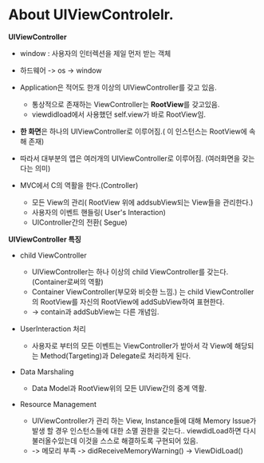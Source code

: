 # About UIViewControlelr.

**UIViewController**

- window : 사용자의 인터렉션을 제일 먼저 받는 객체
- 하드웨어 -> os -> window 

 - Application은 적어도 한개 이상의 UIViewController를 갖고 있음.
 	- 통상적으로 존재하는 ViewController는 **RootView**를 갖고있음.
 	- viewdidload에서 사용했던 self.view가 바로 RootView임.
 
 - **한 화면**은 하나의 UIViewController로 이루어짐.( 이 인스턴스는 RootView에 속해 존재)
 - 따라서 대부분의 앱은 여러개의 UIViewController로 이루어짐. (여러화면을 갖는다는 의미)

 - MVC에서 C의 역활을 한다.(Controller)
	- 모든 View의 관리( RootView 위에 addsubView되는 View들을 관리한다.)
	- 사용자의 이벤트 핸들링( User's Interaction)
	- UIController간의 전환( Segue)


**UIViewController 특징**

- child ViewController
	- UIViewController는 하나 이상의 child ViewController를 갖는다.(Container로써의 역활)
	- Container ViewController(부모와 비슷한 느낌.) 는 child ViewController의 RootView를 자신의 RootView에 addSubView하여 표현한다.
	- -> contain과 addSubView는 다른 개념임.

- UserInteraction 처리
	- 사용자로 부터의 모든 이벤트는 ViewController가 받아서 각 View에 해당되는 Method(Targeting)과 Delegate로 처리하게 된다.

- Data Marshaling
	- Data Model과 RootView위의 모든 UIView간의 중계 역활.

- Resource Management
	- UIViewController가 관리 하는 View, Instance들에 대해 Memory Issue가 발생 할 경우 인스턴스들에 대한 소멸 권한을 갖는다.. viewdidLoad하면 다시 불러올수있는데 이것을 스스로 해결하도록 구현되어 있음.
	- -> 메모리 부족 -> didReceiveMemoryWarning() -> ViewDidLoad()

	
	
